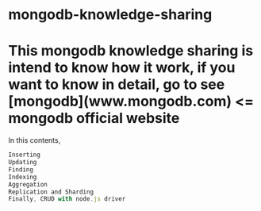 # mongodb-knowledge-sharing
<h1>
This mongodb knowledge sharing is intend to know how it work, if you want to know in detail, go to see 
[mongodb](www.mongodb.com) <= mongodb official website
</h1>

In this contents, 
``` js
Inserting
Updating
Finding
Indexing
Aggregation
Replication and Sharding
Finally, CRUD with node.js driver
